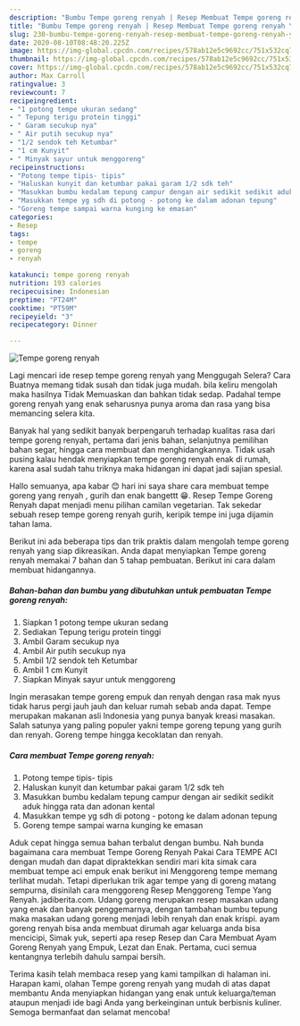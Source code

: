 ```yaml
---
description: "Bumbu Tempe goreng renyah | Resep Membuat Tempe goreng renyah Yang Mudah Dan Praktis"
title: "Bumbu Tempe goreng renyah | Resep Membuat Tempe goreng renyah Yang Mudah Dan Praktis"
slug: 230-bumbu-tempe-goreng-renyah-resep-membuat-tempe-goreng-renyah-yang-mudah-dan-praktis
date: 2020-08-10T08:48:20.225Z
image: https://img-global.cpcdn.com/recipes/578ab12e5c9692cc/751x532cq70/tempe-goreng-renyah-foto-resep-utama.jpg
thumbnail: https://img-global.cpcdn.com/recipes/578ab12e5c9692cc/751x532cq70/tempe-goreng-renyah-foto-resep-utama.jpg
cover: https://img-global.cpcdn.com/recipes/578ab12e5c9692cc/751x532cq70/tempe-goreng-renyah-foto-resep-utama.jpg
author: Max Carroll
ratingvalue: 3
reviewcount: 7
recipeingredient:
- "1 potong tempe ukuran sedang"
- " Tepung terigu protein tinggi"
- " Garam secukup nya"
- " Air putih secukup nya"
- "1/2 sendok teh Ketumbar"
- "1 cm Kunyit"
- " Minyak sayur untuk menggoreng"
recipeinstructions:
- "Potong tempe tipis- tipis"
- "Haluskan kunyit dan ketumbar pakai garam 1/2 sdk teh"
- "Masukkan bumbu kedalam tepung campur dengan air sedikit sedikit aduk hingga rata dan adonan kental"
- "Masukkan tempe yg sdh di potong - potong ke dalam adonan tepung"
- "Goreng tempe sampai warna kunging ke emasan"
categories:
- Resep
tags:
- tempe
- goreng
- renyah

katakunci: tempe goreng renyah 
nutrition: 193 calories
recipecuisine: Indonesian
preptime: "PT24M"
cooktime: "PT59M"
recipeyield: "3"
recipecategory: Dinner

---
```



![Tempe goreng renyah](https://img-global.cpcdn.com/recipes/578ab12e5c9692cc/751x532cq70/tempe-goreng-renyah-foto-resep-utama.jpg)

Lagi mencari ide resep tempe goreng renyah yang Menggugah Selera? Cara Buatnya memang tidak susah dan tidak juga mudah. bila keliru mengolah maka hasilnya Tidak Memuaskan dan bahkan tidak sedap. Padahal tempe goreng renyah yang enak seharusnya punya aroma dan rasa yang bisa memancing selera kita.

Banyak hal yang sedikit banyak berpengaruh terhadap kualitas rasa dari tempe goreng renyah, pertama dari jenis bahan, selanjutnya pemilihan bahan segar, hingga cara membuat dan menghidangkannya. Tidak usah pusing kalau hendak menyiapkan tempe goreng renyah enak di rumah, karena asal sudah tahu triknya maka hidangan ini dapat jadi sajian spesial.

Hallo semuanya, apa kabar 😊 hari ini saya share cara membuat tempe goreng yang renyah , gurih dan enak bangettt 😁. Resep Tempe Goreng Renyah dapat menjadi menu pilihan camilan vegetarian. Tak sekedar sebuah resep tempe goreng renyah gurih, keripik tempe ini juga dijamin tahan lama.


Berikut ini ada beberapa tips dan trik praktis dalam mengolah tempe goreng renyah yang siap dikreasikan. Anda dapat menyiapkan Tempe goreng renyah memakai 7 bahan dan 5 tahap pembuatan. Berikut ini cara dalam membuat hidangannya.

<!--inarticleads1-->

##### Bahan-bahan dan bumbu yang dibutuhkan untuk pembuatan Tempe goreng renyah:

1. Siapkan 1 potong tempe ukuran sedang
1. Sediakan  Tepung terigu protein tinggi
1. Ambil  Garam secukup nya
1. Ambil  Air putih secukup nya
1. Ambil 1/2 sendok teh Ketumbar
1. Ambil 1 cm Kunyit
1. Siapkan  Minyak sayur untuk menggoreng


Ingin merasakan tempe goreng empuk dan renyah dengan rasa mak nyus tidak harus pergi jauh jauh dan keluar rumah sebab anda dapat. Tempe merupakan makanan asli Indonesia yang punya banyak kreasi masakan. Salah satunya yang paling populer yakni tempe goreng tepung yang gurih dan renyah. Goreng tempe hingga kecoklatan dan renyah. 

<!--inarticleads2-->

##### Cara membuat Tempe goreng renyah:

1. Potong tempe tipis- tipis
1. Haluskan kunyit dan ketumbar pakai garam 1/2 sdk teh
1. Masukkan bumbu kedalam tepung campur dengan air sedikit sedikit aduk hingga rata dan adonan kental
1. Masukkan tempe yg sdh di potong - potong ke dalam adonan tepung
1. Goreng tempe sampai warna kunging ke emasan


Aduk cepat hingga semua bahan terbalut dengan bumbu. Nah bunda bagaimana cara membuat Tempe Goreng Renyah Pakai Cara TEMPE ACI dengan mudah dan dapat dipraktekkan sendiri mari kita simak cara membuat tempe aci empuk enak berikut ini  Menggoreng tempe memang terlihat mudah. Tetapi diperlukan trik agar tempe yang di goreng matang sempurna, disinilah cara menggoreng Resep Menggoreng Tempe Yang Renyah. jadiberita.com. Udang goreng merupakan resep masakan udang yang enak dan banyak penggemarnya, dengan tambahan bumbu tepung maka masakan udang goreng menjadi lebih renyah dan enak krispi. ayam goreng renyah bisa anda membuat dirumah agar keluarga anda bisa mencicipi, Simak yuk, seperti apa resep Resep dan Cara Membuat Ayam Goreng Renyah yang Empuk, Lezat dan Enak. Pertama, cuci semua kentangnya terlebih dahulu sampai bersih. 

Terima kasih telah membaca resep yang kami tampilkan di halaman ini. Harapan kami, olahan Tempe goreng renyah yang mudah di atas dapat membantu Anda menyiapkan hidangan yang enak untuk keluarga/teman ataupun menjadi ide bagi Anda yang berkeinginan untuk berbisnis kuliner. Semoga bermanfaat dan selamat mencoba!
